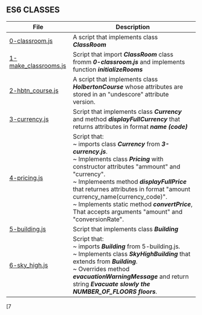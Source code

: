 ## ES6 CLASSES

File | Description
---- | -----------
[0-classroom.js](./0-classroom.js) | A script that implements class ***ClassRoom***
[1-make_classrooms.js](./1-make_classrooms.js) | Script that import ***ClassRoom*** class fromm ***0-classroom.js*** and implements function ***initializeRooms***
[2-hbtn_course.js](./2-hbtn_course.js) | A script that implements class ***HolbertonCourse*** whose attributes are stored in an "undescore" attribute version.
[3-currency.js](./3-currency.js) | Script that implements class ***Currency*** and method ***displayFullCurrency*** that returns attributes in format ***name (code)***
[4-pricing.js](./4-pricing.js) | Script that:<br>~ imports class ***Currency*** from ***3-currency.js***.<br>~ Implements class ***Pricing*** with constructor attributes "ammount" and "currency".<br>~ Implemeents method ***displayFullPrice*** that returnes attributes in format "amount currency_name(currency_code)".<br>~ Implements static method ***convertPrice***, That accepts arguments "amount" and "conversionRate".
[5-building.js](./5-building.js) | Script that implements class ***Building***
[6-sky_high.js](6-sky_high.js) | Script that:<br>~ imports ***Building*** from 5-building.js.<br> ~ Implements class ***SkyHighBuilding*** that extends from ***Building***.<br> ~ Overrides method ***evacuationWarningMessage*** and return string ***Evacuate slowly the NUMBER_OF_FLOORS floors***.
[7
